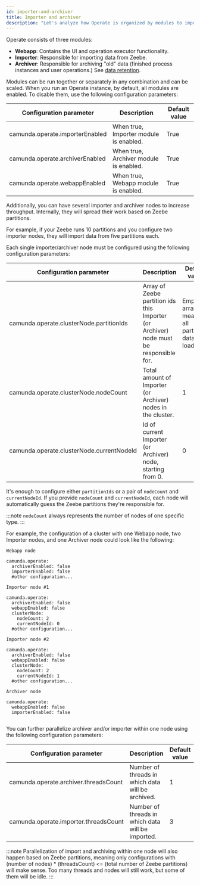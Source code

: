 ```yaml
---
id: importer-and-archiver
title: Importer and archiver
description: "Let's analyze how Operate is organized by modules to import and archive data."
---
```


Operate consists of three modules:

* **Webapp**: Contains the UI and operation executor functionality.
* **Importer**: Responsible for importing data from Zeebe.
* **Archiver**: Responsible for archiving "old" data (finished process instances and user operations.) See [data retention](data-retention.md).

Modules can be run together or separately in any combination and can be scaled. When you run an Operate instance, by default, all modules are enabled. To disable them, use the following configuration parameters:

Configuration parameter | Description | Default value
-----|-------------|--------------
camunda.operate.importerEnabled | When true, Importer module is enabled. | True
camunda.operate.archiverEnabled | When true, Archiver module is enabled. | True
camunda.operate.webappEnabled |  When true, Webapp module is enabled. | True

Additionally, you can have several importer and archiver nodes to increase throughput. Internally, they will spread their work based on Zeebe partitions.

For example, if your Zeebe runs 10 partitions and you configure two importer nodes, they will import data from five partitions each.

Each single importer/archiver node must be configured using the following configuration parameters:

Configuration parameter | Description | Default value
-----|-------------|--------------
camunda.operate.clusterNode.partitionIds | Array of Zeebe partition ids this Importer (or Archiver) node must be responsible for. | Empty array, meaning all partitions data is loaded.
camunda.operate.clusterNode.nodeCount |  Total amount of Importer (or Archiver) nodes in the cluster. | 1
camunda.operate.clusterNode.currentNodeId |  Id of current Importer (or Archiver) node, starting from 0. | 0

It's enough to configure either `partitionIds` or a pair of `nodeCount` and `currentNodeId`. If you provide `nodeCount` and `currentNodeId`, each node will automatically guess the Zeebe partitions they're responsible for.

:::note
`nodeCount` always represents the number of nodes of one specific type.
:::

For example, the configuration of a cluster with one Webapp node, two Importer nodes, and one Archiver node could look like the following:

```
Webapp node

camunda.operate:
  archiverEnabled: false
  importerEnabled: false
  #other configuration...

Importer node #1

camunda.operate:
  archiverEnabled: false
  webappEnabled: false
  clusterNode:
    nodeCount: 2
    currentNodeId: 0
  #other configuration...
  
Importer node #2

camunda.operate:
  archiverEnabled: false
  webappEnabled: false
  clusterNode:
    nodeCount: 2
    currentNodeId: 1
  #other configuration...
  
Archiver node

camunda.operate:
  webappEnabled: false
  importerEnabled: false
  
```

You can further parallelize archiver and/or importer within one node using the following configuration parameters:

Configuration parameter | Description | Default value
-----|-------------|--------------
camunda.operate.archiver.threadsCount | Number of threads in which data will be archived. | 1
camunda.operate.importer.threadsCount | Number of threads in which data will be imported. | 3

:::note
Parallelization of import and archiving within one node will also happen based on Zeebe partitions, meaning only configurations with (number of nodes) * (threadsCount) <= (total number of Zeebe partitions) will make sense. Too many threads and nodes will still work, but some of them will be idle.
:::
